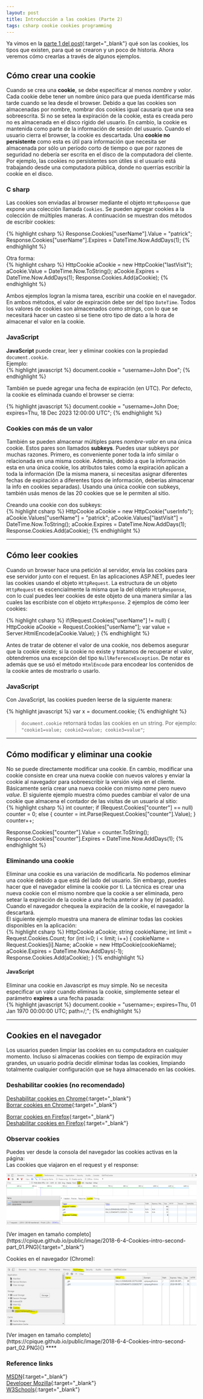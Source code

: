 ```yaml
---
layout: post
title: Introducción a las cookies (Parte 2)
tags: csharp cookie cookies programming
---
```


Ya vimos en la [parte 1 del post](https://cpique.github.io/2018/06/02/Cookies-intro-first-part/){:target="_blank"} qué son las cookies, los tipos que existen, para qué se crearon y un poco de historia. Ahora veremos cómo crearlas a través de algunos ejemplos.

## Cómo crear una cookie
Cuando se crea una __cookie__, se debe especificar al menos _nombre_ y _valor_. Cada cookie debe tener un nombre único para que pueda identificarse más tarde cuando se lea desde el browser.   Debido a que las cookies son almacenadas por nombre, nombrar dos cookies igual causaría que una sea sobreescrita.
Si no se setea la expiración de la cookie, esta es creada pero no es almacenada en el disco rígido del usuario. En cambio, la cookie es mantenida como parte de la información de sesión del usuario. Cuando el usuario cierra el browser, la cookie es descartada. Una __cookie no persistente__ como esta es útil para información que necesita ser almacenada por sólo un período corto de tiempo o que por razones de seguridad no debería ser escrita en el disco de la computadora del cliente. Por ejemplo, las cookies no persistentes son útiles si el usuario está trabajando desde una computadora pública, donde no querrías escribir la cookie en el disco.

### C sharp
Las cookies son enviadas al browser mediante el objeto `HttpResponse` que expone una colección llamada `Cookies`. Se pueden agregar cookies a la colección de múltiples maneras. A continuación se muestran dos métodos de escribir cookies:

{% highlight csharp %}
Response.Cookies["userName"].Value = "patrick";
Response.Cookies["userName"].Expires = DateTime.Now.AddDays(1);
{% endhighlight %}

Otra forma:  
{% highlight csharp %}
HttpCookie aCookie = new HttpCookie("lastVisit");
aCookie.Value = DateTime.Now.ToString();
aCookie.Expires = DateTime.Now.AddDays(1);
Response.Cookies.Add(aCookie);
{% endhighlight %}

Ambos ejemplos logran la misma tarea, escribir una cookie en el navegador. En ambos métodos, el valor de expiración debe ser del tipo `DateTime`. Todos los valores de cookies son almacenados como _strings_, con lo que se necesitará hacer un casteo si se tiene otro tipo de dato a la hora de almacenar el valor en la cookie.

### JavaScript
__JavaScript__ puede crear, leer y eliminar cookies con la propiedad `document.cookie`.  
Ejemplo:  
{% highlight javascript %}
document.cookie = "username=John Doe";
{% endhighlight %}

También se puede agregar una fecha de expiración (en UTC). Por defecto, la cookie es eliminada cuando el browser se cierra:  

{% highlight javascript %}
document.cookie = "username=John Doe; expires=Thu, 18 Dec 2023 12:00:00 UTC";
{% endhighlight %}


### Cookies con más de un valor
También se pueden almacenar múltiples pares _nombre-valor_ en una única cookie. Estos pares son llamados __subkeys__. Puedes usar subkeys por muchas razones. Primero, es conveniente poner toda la info similar o relacionada en una misma cookie. Además, debido a que la información esta en una única cookie, los atributos tales como la expiración aplican a toda la información (De la misma manera, si necesitas asignar diferentes fechas de expiración a diferentes tipos de información, deberías almacenar la info en cookies separadas). Usando una única cookie con subkeys, también usás menos de las 20 cookies que se le permiten al sitio.

Creando una cookie con dos subkeys:      
{% highlight csharp %}
HttpCookie aCookie = new HttpCookie("userInfo");
aCookie.Values["userName"] = "patrick";
aCookie.Values["lastVisit"] = DateTime.Now.ToString();
aCookie.Expires = DateTime.Now.AddDays(1);
Response.Cookies.Add(aCookie);
{% endhighlight %}


****

## Cómo leer cookies

Cuando un browser hace una petición al servidor, envía las cookies para ese servidor junto con el request. En las aplicaciones ASP.NET, puedes leer las cookies usando el objeto `HttpRequest`. La estructura de un objeto `HttpRequest` es escencialmente la misma que la del objeto `HttpResponse`, con lo cual puedes leer cookies de este objeto de una manera similar a las cuales las escribiste con el objeto `HttpResponse`. 2 ejemplos de cómo leer cookies:  

{% highlight csharp %}
if(Request.Cookies["userName"] != null)
{
    HttpCookie aCookie = Request.Cookies["userName"];
    var value = Server.HtmlEncode(aCookie.Value);
}
{% endhighlight %}

Antes de tratar de obtener el valor de una cookie, nos debemos asegurar que la cookie existe; si la cookie no existe y tratamos de recuperar el valor, obtendremos una excepción del tipo `NullReferenceException`. De notar es además que se usó el método `HtmlEncode` para encodear los contenidos de la cookie antes de mostrarlo o usarlo.  

### JavaScript
Con JavaScript, las cookies pueden leerse de la siguiente manera:  

{% highlight javascript %}
var x = document.cookie;
{% endhighlight %}

> `document.cookie` retornará todas las cookies en un string. Por ejemplo: `"cookie1=value; cookie2=value; cookie3=value"`;

****

## Cómo modificar y eliminar una cookie
No se puede directamente modificar una cookie. En cambio, modificar una cookie consiste en crear una nueva cookie con nuevos valores y enviar la cookie al navegador para sobreescribir la versión vieja en el cliente. Básicamente sería crear una nueva cookie con mismo _name_ pero nuevo _value_.  El siguiente ejemplo muestra cómo puedes cambiar el valor de una cookie que almacena el contador de las visitas de un usuario al sitio:  
{% highlight csharp %}
int counter;
if (Request.Cookies["counter"] == null)
    counter = 0;
else
{
    counter = int.Parse(Request.Cookies["counter"].Value);
}
counter++;

Response.Cookies["counter"].Value = counter.ToString();
Response.Cookies["counter"].Expires = DateTime.Now.AddDays(1);
{% endhighlight %}

### Eliminando una cookie
Eliminar una cookie es una variación de modificarla. No podemos eliminar una cookie debido a que está del lado del usuario. Sin embargo, puedes hacer que el navegador elimine la cookie por ti. La técnica es crear una nueva cookie con el mismo nombre que la cookie a ser eliminada, pero setear la expiración de la cookie a una fecha anterior a hoy (el pasado). Cuando el navegador chequea la expiración de la cookie, el navegador la descartará.  
El siguiente ejemplo muestra una manera de eliminar todas las cookies disponibles en la aplicación:  
{% highlight csharp %}
HttpCookie aCookie;
string cookieName;
int limit = Request.Cookies.Count;
for (int i=0; i < limit; i++)
{
    cookieName = Request.Cookies[i].Name;
    aCookie = new HttpCookie(cookieName);
    aCookie.Expires = DateTime.Now.AddDays(-1);
    Response.Cookies.Add(aCookie);
}
{% endhighlight %}

#### JavaScript
Eliminar una cookie en Javascript es muy simple. No se necesita especificar un valor cuando eliminas la cookie, simplemente setear el parámetro __expires__ a una fecha pasada:  
{% highlight javascript %}
document.cookie = "username=; expires=Thu, 01 Jan 1970 00:00:00 UTC; path=/;";
{% endhighlight %}

****

## Cookies en el navegador
Los usuarios pueden limpiar las cookies en su computadora en cualquier momento. Incluso si almacenas cookies con tiempo de expiración muy grandes, un usuario podría decidir eliminar todas las cookies, limpiando totalmente cualquier configuración que se haya almacenado en las cookies.

### Deshabilitar cookies (no recomendado)
[Deshabilitar cookies en Chrome](https://support.google.com/accounts/answer/61416?co=GENIE.Platform%3DDesktop&hl=es){:target="_blank"}    
[Borrar cookies en Chrome](https://support.google.com/accounts/answer/32050?hl=es&co=GENIE.Platform=Desktop){:target="_blank"}    

[Borrar cookies en Firefox](https://support.mozilla.org/es/kb/Borrar%20cookies){:target="_blank"}  
[Deshabilitar cookies en Firefox](https://support.mozilla.org/es/kb/habilitar-y-deshabilitar-cookies-sitios-web-rastrear-preferencias){:target="_blank"}


### Observar cookies
Puedes ver desde la consola del navegador las cookies activas en la página:  
Las cookies que viajaron en el request y el response:   
<p class="full-width"><img class="full-width" src="/public/image/2018-6-4-Cookies-intro-second-part_01.PNG" alt="Cookies browser" /></p>
[Ver imagen en tamaño completo](https://cpique.github.io/public/image/2018-6-4-Cookies-intro-second-part_01.PNG){:target="_blank"}

Cookies en el navegador (Chrome):  
<p class="full-width"><img class="full-width" src="/public/image/2018-6-4-Cookies-intro-second-part_02.PNG" alt="Cookies in request and response" /></p>
[Ver imagen en tamaño completo](https://cpique.github.io/public/image/2018-6-4-Cookies-intro-second-part_02.PNG){}
****

### Reference links
[MSDN](https://msdn.microsoft.com/en-us/library/ms178194.aspx#CodeExamples){:target="_blank"}  
[Developer Mozilla](https://developer.mozilla.org/es/docs/Web/HTTP/Cookies){:target="_blank"}  
[W3Schools](https://www.w3schools.com/Js/js_cookies.asp){:target="_blank"}